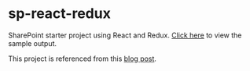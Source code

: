 # sp-react-redux
SharePoint starter project using React and Redux. [Click here](https://gunjandatta.github.io/sp-react-redux/) to view the sample output.

This project is referenced from this [blog post](http://dattabase.com/office-fabric-reactredux-starter-project/).